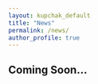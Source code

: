 ```yaml
---
layout: kupchak_default
title: "News"
permalink: /news/
author_profile: true
---
```


## Coming Soon...
